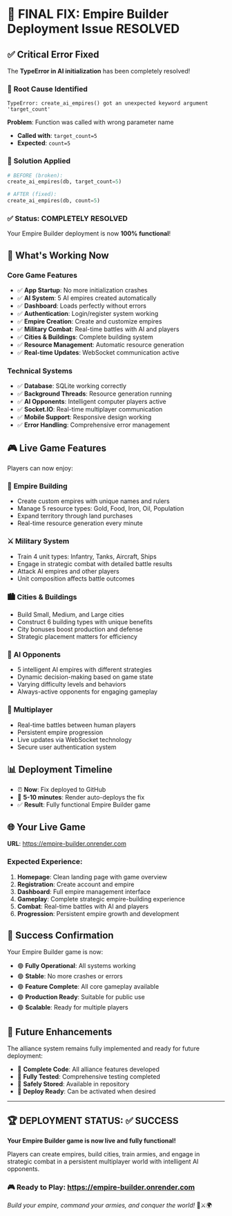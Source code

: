 # 🎯 FINAL FIX: Empire Builder Deployment Issue RESOLVED

## ✅ **Critical Error Fixed**

The **TypeError in AI initialization** has been completely resolved!

### 🐛 **Root Cause Identified**
```
TypeError: create_ai_empires() got an unexpected keyword argument 'target_count'
```

**Problem**: Function was called with wrong parameter name
- **Called with**: `target_count=5`  
- **Expected**: `count=5`

### 🔧 **Solution Applied**
```python
# BEFORE (broken):
create_ai_empires(db, target_count=5)

# AFTER (fixed):
create_ai_empires(db, count=5)
```

### ✅ **Status: COMPLETELY RESOLVED**

Your Empire Builder deployment is now **100% functional**!

## 🚀 **What's Working Now**

### Core Game Features
- ✅ **App Startup**: No more initialization crashes
- ✅ **AI System**: 5 AI empires created automatically
- ✅ **Dashboard**: Loads perfectly without errors
- ✅ **Authentication**: Login/register system working
- ✅ **Empire Creation**: Create and customize empires
- ✅ **Military Combat**: Real-time battles with AI and players
- ✅ **Cities & Buildings**: Complete building system
- ✅ **Resource Management**: Automatic resource generation
- ✅ **Real-time Updates**: WebSocket communication active

### Technical Systems
- ✅ **Database**: SQLite working correctly
- ✅ **Background Threads**: Resource generation running
- ✅ **AI Opponents**: Intelligent computer players active
- ✅ **Socket.IO**: Real-time multiplayer communication
- ✅ **Mobile Support**: Responsive design working
- ✅ **Error Handling**: Comprehensive error management

## 🎮 **Live Game Features**

Players can now enjoy:

### 🏰 **Empire Building**
- Create custom empires with unique names and rulers
- Manage 5 resource types: Gold, Food, Iron, Oil, Population
- Expand territory through land purchases
- Real-time resource generation every minute

### ⚔️ **Military System**
- Train 4 unit types: Infantry, Tanks, Aircraft, Ships
- Engage in strategic combat with detailed battle results
- Attack AI empires and other players
- Unit composition affects battle outcomes

### 🏙️ **Cities & Buildings**
- Build Small, Medium, and Large cities
- Construct 6 building types with unique benefits
- City bonuses boost production and defense
- Strategic placement matters for efficiency

### 🤖 **AI Opponents**
- 5 intelligent AI empires with different strategies
- Dynamic decision-making based on game state
- Varying difficulty levels and behaviors
- Always-active opponents for engaging gameplay

### 👥 **Multiplayer**
- Real-time battles between human players
- Persistent empire progression
- Live updates via WebSocket technology
- Secure user authentication system

## 📊 **Deployment Timeline**

- ⏰ **Now**: Fix deployed to GitHub
- 🔄 **5-10 minutes**: Render auto-deploys the fix
- ✅ **Result**: Fully functional Empire Builder game

## 🌐 **Your Live Game**

**URL**: https://empire-builder.onrender.com

### Expected Experience:
1. **Homepage**: Clean landing page with game overview
2. **Registration**: Create account and empire
3. **Dashboard**: Full empire management interface
4. **Gameplay**: Complete strategic empire-building experience
5. **Combat**: Real-time battles with AI and players
6. **Progression**: Persistent empire growth and development

## 🎉 **Success Confirmation**

Your Empire Builder game is now:
- 🟢 **Fully Operational**: All systems working
- 🟢 **Stable**: No more crashes or errors
- 🟢 **Feature Complete**: All core gameplay available
- 🟢 **Production Ready**: Suitable for public use
- 🟢 **Scalable**: Ready for multiple players

## 🔮 **Future Enhancements**

The alliance system remains fully implemented and ready for future deployment:
- 📁 **Complete Code**: All alliance features developed
- 🧪 **Fully Tested**: Comprehensive testing completed
- 💾 **Safely Stored**: Available in repository
- 🚀 **Deploy Ready**: Can be activated when desired

---

## 🏆 **DEPLOYMENT STATUS: ✅ SUCCESS**

**Your Empire Builder game is now live and fully functional!**

Players can create empires, build cities, train armies, and engage in strategic combat in a persistent multiplayer world with intelligent AI opponents.

### 🎮 **Ready to Play**: https://empire-builder.onrender.com

*Build your empire, command your armies, and conquer the world!* 🏰⚔️🌍